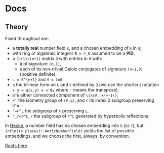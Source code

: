 # Docs

## Theory

Fixed throughout are:
* a **totally real** number field ``K``, and a chosen embedding of ``K`` in ``ℝ``; 
* with ring of algebraic integers ``R ≔ 𝒪_K`` assumed to be a **PID**;
* a  ``(n+1)×(n+1)`` matrix ``Q`` with entries in ``R`` with:
  * ``Q`` of signature ``(n,1)``,
  * each of its non-trivial Galois conjugates of signature ``(n+1,0)`` (positive definite);
* ``L ≔ R^{n+1}`` and ``V ≔ L⊗ℝ``.
* ``q`` the bilinear form on ``L`` and ``V`` defined by ``Q`` (we use the shortcut notation ``x y ≔ q(x,y) ≡ x'Qy`` where ``'`` means the transpose); 
* ``ℍ^n`` either connected component of ``\{x∈V: x²=-1\}``; 
* ``𝒪'`` the isometry group of ``(V,q)``, and ``𝒪`` its index 2 subgroup preserving ``ℍ^n``.
* ``Γ≔𝒪^L`` the subgroup of ``𝒪`` preserving ``L``.
* ``Γ_r≔𝒪^L_r`` the subgroup of ``𝒪^L`` generated by hyperbolic reflections.

In [Hecke](https://github.com/thofma/Hecke.jl), a number field has no chosen embedding into ``ℝ`` (or ``ℂ``), but `infinite_places(::AnticNumberField)` yields the list of possible embeddings, and we choose the first, always, by convention. 

[Roots here](roots.md)
